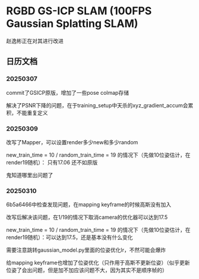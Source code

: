 

# RGBD GS-ICP SLAM (100FPS Gaussian Splatting SLAM)

赵逸彬正在对其进行改进

## 日历文档
### 20250307

commit了GSICP原版，增加了一些pose colmap存储

解决了PSNR下降的问题，在于training_setup中天杀的xyz_gradient_accum会累积，不能重复定义

### 20250309

改写了Mapper，可以设置render多少new和多少random

new_train_time = 10 / random_train_time = 19 的情况下（先做10位姿估计，在render19随机）：
只有17.06 还不如原版

鬼知道哪里出问题了

### 20250310

6b5a6466中检查发现问题，在mapping keyframe的时候高斯没有加入

改写后解决该问题，在1/19的情况下取消camera的优化器可以达到17.5

new_train_time = 10 / random_train_time = 19 的情况下（先做10位姿估计，在render19随机）：可以达到17.5，还是基本没有什么变化

需要注意跳转gaussian_model.py里面的位姿优化lr，不然可能会爆炸

给mapping keyframe也增加了位姿优化（只作用于高斯不更新位姿）（似乎更新位姿了会出问题，但是加不加应该问题不大，因为其实不是顺序帧的）
